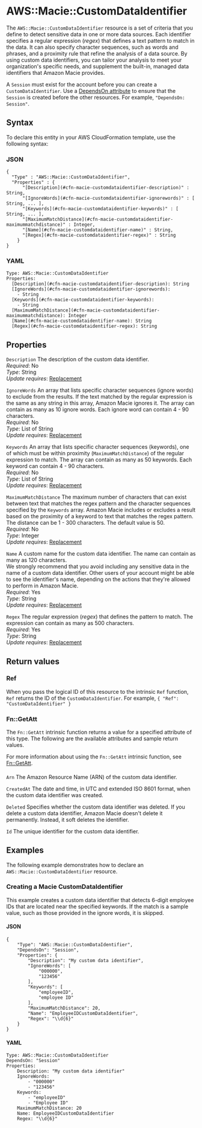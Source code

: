 # AWS::Macie::CustomDataIdentifier<a name="aws-resource-macie-customdataidentifier"></a>

The `AWS::Macie::CustomDataIdentifier` resource is a set of criteria that you define to detect sensitive data in one or more data sources\. Each identifier specifies a regular expression \(*regex*\) that defines a text pattern to match in the data\. It can also specify character sequences, such as words and phrases, and a proximity rule that refine the analysis of a data source\. By using custom data identifiers, you can tailor your analysis to meet your organization's specific needs, and supplement the built\-in, managed data identifiers that Amazon Macie provides\.

A `Session` must exist for the account before you can create a `CustomDataIdentifier`\. Use a [DependsOn attribute](https://docs.aws.amazon.com/AWSCloudFormation/latest/UserGuide/aws-attribute-dependson.html) to ensure that the `Session` is created before the other resources\. For example, `"DependsOn: Session"`\.

## Syntax<a name="aws-resource-macie-customdataidentifier-syntax"></a>

To declare this entity in your AWS CloudFormation template, use the following syntax:

### JSON<a name="aws-resource-macie-customdataidentifier-syntax.json"></a>

```
{
  "Type" : "AWS::Macie::CustomDataIdentifier",
  "Properties" : {
      "[Description](#cfn-macie-customdataidentifier-description)" : String,
      "[IgnoreWords](#cfn-macie-customdataidentifier-ignorewords)" : [ String, ... ],
      "[Keywords](#cfn-macie-customdataidentifier-keywords)" : [ String, ... ],
      "[MaximumMatchDistance](#cfn-macie-customdataidentifier-maximummatchdistance)" : Integer,
      "[Name](#cfn-macie-customdataidentifier-name)" : String,
      "[Regex](#cfn-macie-customdataidentifier-regex)" : String
    }
}
```

### YAML<a name="aws-resource-macie-customdataidentifier-syntax.yaml"></a>

```
Type: AWS::Macie::CustomDataIdentifier
Properties: 
  [Description](#cfn-macie-customdataidentifier-description): String
  [IgnoreWords](#cfn-macie-customdataidentifier-ignorewords): 
    - String
  [Keywords](#cfn-macie-customdataidentifier-keywords): 
    - String
  [MaximumMatchDistance](#cfn-macie-customdataidentifier-maximummatchdistance): Integer
  [Name](#cfn-macie-customdataidentifier-name): String
  [Regex](#cfn-macie-customdataidentifier-regex): String
```

## Properties<a name="aws-resource-macie-customdataidentifier-properties"></a>

`Description`  <a name="cfn-macie-customdataidentifier-description"></a>
The description of the custom data identifier\.  
*Required*: No  
*Type*: String  
*Update requires*: [Replacement](https://docs.aws.amazon.com/AWSCloudFormation/latest/UserGuide/using-cfn-updating-stacks-update-behaviors.html#update-replacement)

`IgnoreWords`  <a name="cfn-macie-customdataidentifier-ignorewords"></a>
An array that lists specific character sequences \(ignore words\) to exclude from the results\. If the text matched by the regular expression is the same as any string in this array, Amazon Macie ignores it\. The array can contain as many as 10 ignore words\. Each ignore word can contain 4 \- 90 characters\.  
*Required*: No  
*Type*: List of String  
*Update requires*: [Replacement](https://docs.aws.amazon.com/AWSCloudFormation/latest/UserGuide/using-cfn-updating-stacks-update-behaviors.html#update-replacement)

`Keywords`  <a name="cfn-macie-customdataidentifier-keywords"></a>
An array that lists specific character sequences \(keywords\), one of which must be within proximity \(`MaximumMatchDistance`\) of the regular expression to match\. The array can contain as many as 50 keywords\. Each keyword can contain 4 \- 90 characters\.   
*Required*: No  
*Type*: List of String  
*Update requires*: [Replacement](https://docs.aws.amazon.com/AWSCloudFormation/latest/UserGuide/using-cfn-updating-stacks-update-behaviors.html#update-replacement)

`MaximumMatchDistance`  <a name="cfn-macie-customdataidentifier-maximummatchdistance"></a>
The maximum number of characters that can exist between text that matches the regex pattern and the character sequences specified by the `Keywords` array\. Amazon Macie includes or excludes a result based on the proximity of a keyword to text that matches the regex pattern\. The distance can be 1 \- 300 characters\. The default value is 50\.  
*Required*: No  
*Type*: Integer  
*Update requires*: [Replacement](https://docs.aws.amazon.com/AWSCloudFormation/latest/UserGuide/using-cfn-updating-stacks-update-behaviors.html#update-replacement)

`Name`  <a name="cfn-macie-customdataidentifier-name"></a>
A custom name for the custom data identifier\. The name can contain as many as 120 characters\.  
We strongly recommend that you avoid including any sensitive data in the name of a custom data identifier\. Other users of your account might be able to see the identifier's name, depending on the actions that they're allowed to perform in Amazon Macie\.  
*Required*: Yes  
*Type*: String  
*Update requires*: [Replacement](https://docs.aws.amazon.com/AWSCloudFormation/latest/UserGuide/using-cfn-updating-stacks-update-behaviors.html#update-replacement)

`Regex`  <a name="cfn-macie-customdataidentifier-regex"></a>
The regular expression \(*regex*\) that defines the pattern to match\. The expression can contain as many as 500 characters\.  
*Required*: Yes  
*Type*: String  
*Update requires*: [Replacement](https://docs.aws.amazon.com/AWSCloudFormation/latest/UserGuide/using-cfn-updating-stacks-update-behaviors.html#update-replacement)

## Return values<a name="aws-resource-macie-customdataidentifier-return-values"></a>

### Ref<a name="aws-resource-macie-customdataidentifier-return-values-ref"></a>

When you pass the logical ID of this resource to the intrinsic `Ref` function, `Ref` returns the ID of the `CustomDataIdentifier`\. For example, `{ "Ref": "CustomDataIdentifier" }`

### Fn::GetAtt<a name="aws-resource-macie-customdataidentifier-return-values-fn--getatt"></a>

The `Fn::GetAtt` intrinsic function returns a value for a specified attribute of this type\. The following are the available attributes and sample return values\.

For more information about using the `Fn::GetAtt` intrinsic function, see [Fn::GetAtt](https://docs.aws.amazon.com/AWSCloudFormation/latest/UserGuide/intrinsic-function-reference-getatt.html)\.

#### <a name="aws-resource-macie-customdataidentifier-return-values-fn--getatt-fn--getatt"></a>

`Arn`  <a name="Arn-fn::getatt"></a>
The Amazon Resource Name \(ARN\) of the custom data identifier\.

`CreatedAt`  <a name="CreatedAt-fn::getatt"></a>
The date and time, in UTC and extended ISO 8601 format, when the custom data identifier was created\.

`Deleted`  <a name="Deleted-fn::getatt"></a>
Specifies whether the custom data identifier was deleted\. If you delete a custom data identifier, Amazon Macie doesn't delete it permanently\. Instead, it soft deletes the identifier\.

`Id`  <a name="Id-fn::getatt"></a>
The unique identifier for the custom data identifier\.

## Examples<a name="aws-resource-macie-customdataidentifier--examples"></a>

The following example demonstrates how to declare an `AWS::Macie::CustomDataIdentifier` resource\.

### Creating a Macie CustomDataIdentifier<a name="aws-resource-macie-customdataidentifier--examples--Creating_a_Macie_CustomDataIdentifier"></a>

This example creates a custom data identifier that detects 6\-digit employee IDs that are located near the specified keywords\. If the match is a sample value, such as those provided in the ignore words, it is skipped\.

#### JSON<a name="aws-resource-macie-customdataidentifier--examples--Creating_a_Macie_CustomDataIdentifier--json"></a>

```
{
    "Type": "AWS::Macie::CustomDataIdentifier",
    "DependsOn": "Session",
    "Properties": {
        "Description": "My custom data identifier",
        "IgnoreWords": [
            "000000",
            "123456"
        ],
        "Keywords": [
            "employeeID",
            "employee ID"
        ],
        "MaximumMatchDistance": 20,
        "Name": "EmployeeIDCustomDataIdentifier",
        "Regex": "\\d{6}"
    }
}
```

#### YAML<a name="aws-resource-macie-customdataidentifier--examples--Creating_a_Macie_CustomDataIdentifier--yaml"></a>

```
Type: AWS::Macie::CustomDataIdentifier
DependsOn: "Session"
Properties:
    Description: "My custom data identifier"
    IgnoreWords: 
        - "000000" 
        - "123456"
    Keywords: 
        - "employeeID" 
        - "Employee ID"
    MaximumMatchDistance: 20
    Name: EmployeeIDCustomDataIdentifier
    Regex: "\\d{6}"
```